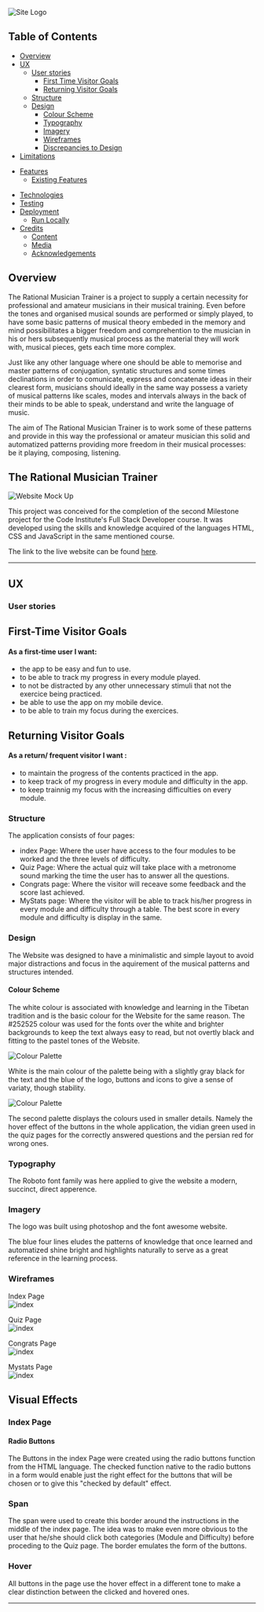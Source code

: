 ![Site Logo](./assets/images/Logo_the_Rational_Musician.png)
## Table of Contents
* [Overview](#overview)
* [UX](#ux)
  * [User stories](#user-stories)
    * [First Time Visitor Goals](#first-time-visitor-goals)
    * [Returning Visitor Goals](#returning-visitor-goals)
  * [Structure](#structure)
  * [Design](#design)
    * [Colour Scheme](#colour-scheme)
    * [Typography](#typography)
    * [Imagery](#imagery)
    * [Wireframes](#wireframes)
    * [Discrepancies to Design](#discrepancies-to-design)
* [Limitations](#limitations)
- [Features](#features)
    * [Existing Features](#existing-features)
* [Technologies](#technologies)
* [Testing](#testing)
* [Deployment](#deployment)
    * [Run Locally](#run-locally)
* [Credits](#credits)
  * [Content](#content)
  * [Media](#media)
  * [Acknowledgements](#acknowledgements)



## Overview

The Rational Musician Trainer is a project to supply a certain necessity for professional and amateur musicians in their musical training. Even before the tones and organised musical sounds are performed or simply played, to have some basic patterns of musical theory embeded in the memory and mind possibilitates a bigger freedom and comprehention to the musician in his or hers subsequently musical process as the material they will work with, musical pieces, gets each time more complex.

Just like any other language where one should be able to memorise and master patterns of conjugation, syntatic structures and some times declinations in order to comunicate, express and concatenate ideas in their clearest form, musicians should ideally in the same way possess a variety of musical patterns like scales, modes and intervals always in the back of their minds to be able to speak, understand and write the language of music.

The aim of The Rational Musician Trainer is to work some of these patterns and provide in this way the professional or amateur musician this solid and automatized patterns providing more freedom in their musical processes: be it playing, composing, listening.

## The Rational Musician Trainer

![Website Mock Up](./assets/images/mockUp.png)


This project was conceived for the completion of the second Milestone project for the Code Institute's Full Stack Developer course. It was developed using the skills and knowledge acquired of the languages HTML, CSS and JavaScript in the same mentioned course. 

The link to the live website can be found [here](https://eduardo-antoniassi-lobato.github.io/The-Rational-Musician-Trainer/).

*** 
## UX

### User stories
## First-Time Visitor Goals
#### As a first-time user I want:
* the app to be easy and fun to use.
* to be able to track my progress in every module played.
* to not be distracted by any other unnecessary stimuli that not the exercice being practiced.
* be able to use the app on my mobile device.
* to be able to train my focus during the exercices.


## Returning Visitor Goals
#### As a return/ frequent visitor I want :
* to maintain the progress of the contents practiced in the app.
* to keep track of my progress in every module and difficulty in the app.
* to keep trainnig my focus with the increasing difficulties on every module.

### Structure
The application consists of four pages:
* index Page: Where the user have access to the four modules to be worked and the three levels of difficulty.
* Quiz Page: Where the actual quiz will take place with a metronome sound marking the time the user has to answer all the questions.
* Congrats page: Where the visitor will receave some feedback and the score last achieved. 
* MyStats page: Where the visitor will be able to track his/her progress in every module and difficulty through a table. The best score in every module and difficulty is display in the same.

### Design

The Website was designed to have a minimalistic and simple layout to avoid major distractions and focus in the aquirement of the musical patterns and structures intended.

#### Colour Scheme

The white colour is associated with knowledge and learning in the Tibetan tradition and is the basic colour for the Website for the same reason. The #252525 colour was used for the fonts over the white and brighter backgrounds to keep the text always easy to read, but not overtly black and fitting to the pastel tones of the Website.

![Colour Palette](./assets/images/Palette-R1.png)


White is the main colour of the palette being with a slightly gray black for the text and the blue of the logo, buttons and icons to give a sense of variaty, though stability.

![Colour Palette](./assets/images/palette%20R-2.png)

The second palette displays the colours used in smaller details. Namely the hover effect of the buttons in the whole application, the vidian green used in the quiz pages for the correctly answered questions and the persian red for wrong ones.

### Typography
The Roboto font family was here applied to give the website a modern, succinct, direct apperence.
 
### Imagery
The logo was built using photoshop and the font awesome website.

The blue four lines eludes the patterns of knowledge that once learned and automatized shine bright and highlights naturally to serve as a great reference in the learning process. 

### Wireframes

Index Page<br>
![index](./assets/images/index_page.png)

Quiz Page<br>
![index](./assets/images/Quiz_page.png)

Congrats Page<br>
![index](./assets/images/congrats_page.png)

Mystats Page<br>
![index](./assets/images/mystats_page.png)

## Visual Effects   

### Index Page

#### Radio Buttons

The Buttons in the index Page were created using the radio buttons function from the HTML language. The checked function native to the radio buttons in a form would enable just the right effect for the buttons that will be chosen or to give this "checked by default" effect. 

### Span

The span were used to create this border around the instructions in the middle of the index page. The idea was to make even more obvious to the user that he/she should click both categories (Module and Difficulty) before proceding to the Quiz page. The border emulates the form of the buttons.

### Hover

All buttons in the page use the hover effect in a different tone to make a clear distinction between the clicked and hovered ones.

***